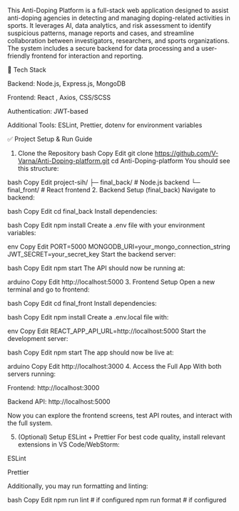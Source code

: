 This Anti-Doping Platform is a full-stack web application designed to assist anti-doping agencies in detecting and managing doping-related activities in sports. It leverages AI, data analytics, and risk assessment to identify suspicious patterns, manage reports and cases, and streamline collaboration between investigators, researchers, and sports organizations. The system includes a secure backend for data processing and a user-friendly frontend for interaction and reporting.


🧰 Tech Stack

Backend: Node.js, Express.js, MongoDB 

Frontend: React , Axios, CSS/SCSS

Authentication: JWT-based 

Additional Tools: ESLint, Prettier, dotenv for environment variables


✅ Project Setup & Run Guide
1. Clone the Repository
bash
Copy
Edit
git clone https://github.com/V-Varna/Anti-Doping-platform.git
cd Anti-Doping-platform
You should see this structure:

bash
Copy
Edit
project-sih/
├─ final_back/      # Node.js backend
└─ final_front/     # React frontend
2. Backend Setup (final_back)
Navigate to backend:

bash
Copy
Edit
cd final_back
Install dependencies:

bash
Copy
Edit
npm install
Create a .env file  with your environment variables:

env
Copy
Edit
PORT=5000
MONGODB_URI=your_mongo_connection_string
JWT_SECRET=your_secret_key
Start the backend server:

bash
Copy
Edit
npm start
The API should now be running at:

arduino
Copy
Edit
http://localhost:5000
3. Frontend Setup 
Open a new terminal and go to frontend:

bash
Copy
Edit
cd final_front
Install dependencies:

bash
Copy
Edit
npm install
Create a .env.local file with:

env
Copy
Edit
REACT_APP_API_URL=http://localhost:5000
Start the development server:

bash
Copy
Edit
npm start
The app should now be live at:

arduino
Copy
Edit
http://localhost:3000
4. Access the Full App
With both servers running:

Frontend: http://localhost:3000

Backend API: http://localhost:5000

Now you can explore the frontend screens, test API routes, and interact with the full system.

5. (Optional) Setup ESLint + Prettier
For best code quality, install relevant extensions in VS Code/WebStorm:

ESLint

Prettier

Additionally, you may run formatting and linting:

bash
Copy
Edit
npm run lint     # if configured
npm run format   # if configured

